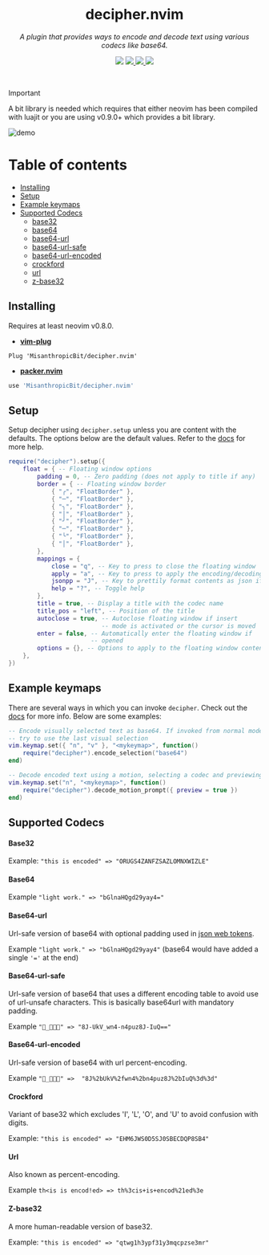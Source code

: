 <div align="center">
  <br />
  <h1>decipher.nvim</h1>
  <p><i>A plugin that provides ways to encode and decode text using various codecs like base64.</i></p>
  <p>
    <img src="https://img.shields.io/badge/version-2.0.0-blue?style=flat-square" />
    <a href="https://luarocks.org/modules/misanthropicbit/decipher.nvim">
        <img src="https://img.shields.io/luarocks/v/misanthropicbit/decipher.nvim?logo=lua&color=purple" />
    </a>
    <a href="https://img.shields.io/github/actions/workflow/status/MisanthropicBit/decipher.nvim/tests.yml?branch=master&style=flat-square">
        <img src="https://img.shields.io/github/actions/workflow/status/MisanthropicBit/decipher.nvim/tests.yml?branch=master&style=flat-square" />
    </a>
    <a href="/LICENSE">
        <img src="https://img.shields.io/github/license/MisanthropicBit/decipher.nvim?style=flat-square" />
    </a>
  </p>
  <br />
</div>

> [!IMPORTANT]  
> A bit library is needed which requires that either neovim has been compiled with luajit or you are using v0.9.0+ which provides a bit library.

![demo](https://github.com/MisanthropicBit/decipher.nvim/assets/1846147/6bc4db76-9a3b-428b-99b4-98e56d06901e)

# Table of contents

- [Installing](#installing)
- [Setup](#setup)
- [Example keymaps](#example-keymaps)
- [Supported Codecs](#supported-codecs)
    - [base32](#base32)
    - [base64](#base64)
    - [base64-url](#base64-url)
    - [base64-url-safe](#base64)
    - [base64-url-encoded](#base64-url-encoded)
    - [crockford](#crockford)
    - [url](#url)
    - [z-base32](#z-base32)

## Installing

Requires at least neovim v0.8.0.

* **[vim-plug](https://github.com/junegunn/vim-plug)**

```vim
Plug 'MisanthropicBit/decipher.nvim'
```

* **[packer.nvim](https://github.com/wbthomason/packer.nvim)**

```lua
use 'MisanthropicBit/decipher.nvim'
```

## Setup

Setup decipher using `decipher.setup` unless you are content with the defaults.
The options below are the default values. Refer to the
[docs](doc/decipher.txt) for more help.

```lua
require("decipher").setup({
    float = { -- Floating window options
        padding = 0, -- Zero padding (does not apply to title if any)
        border = { -- Floating window border
            { "╭", "FloatBorder" },
            { "─", "FloatBorder" },
            { "╮", "FloatBorder" },
            { "│", "FloatBorder" },
            { "╯", "FloatBorder" },
            { "─", "FloatBorder" },
            { "╰", "FloatBorder" },
            { "│", "FloatBorder" },
        },
        mappings = {
            close = "q", -- Key to press to close the floating window
            apply = "a", -- Key to press to apply the encoding/decoding
            jsonpp = "J", -- Key to prettily format contents as json if possbile
            help = "?", -- Toggle help
        },
        title = true, -- Display a title with the codec name
        title_pos = "left", -- Position of the title
        autoclose = true, -- Autoclose floating window if insert
                          -- mode is activated or the cursor is moved
        enter = false, -- Automatically enter the floating window if
                       -- opened
        options = {}, -- Options to apply to the floating window contents
    },
})
```

## Example keymaps

There are several ways in which you can invoke `decipher`. Check out the
[docs](doc/decipher.txt) for more info. Below are some examples:

```lua
-- Encode visually selected text as base64. If invoked from normal mode it will
-- try to use the last visual selection
vim.keymap.set({ "n", "v" }, "<mykeymap>", function()
    require("decipher").encode_selection("base64")
end)

-- Decode encoded text using a motion, selecting a codec and previewing the result
vim.keymap.set("n", "<mykeymap>", function()
    require("decipher").decode_motion_prompt({ preview = true })
end)
```

## Supported Codecs

#### Base32

Example: `"this is encoded" => "ORUGS4ZANFZSAZLOMNXWIZLE"`

#### Base64

Example `"light work." => "bGlnaHQgd29yay4="`

#### Base64-url

Url-safe version of base64 with optional padding used in [json web tokens](https://www.jwt.io/).

Example `"light work." => "bGlnaHQgd29yay4"` (base64 would have added a single `'='` at the end)

#### Base64-url-safe

Url-safe version of base64 that uses a different encoding table to avoid use of
url-unsafe characters. This is basically base64url with mandatory padding.

Example `"🔑_🏧⛳🈹" => "8J-UkV_wn4-n4puz8J-IuQ=="`

#### Base64-url-encoded

Url-safe version of base64 with url percent-encoding.

Example `"🔑_🏧⛳🈹" =>  "8J%2bUkV%2fwn4%2bn4puz8J%2bIuQ%3d%3d"`

#### Crockford

Variant of base32 which excludes 'I', 'L', 'O', and 'U' to avoid confusion with digits.

Example: `"this is encoded" => "EHM6JWS0D5SJ0SBECDQP8SB4"`

#### Url

Also known as percent-encoding.

Example `th<is is encod!ed> => th%3cis+is+encod%21ed%3e`

#### Z-base32

A more human-readable version of base32.

Example: `"this is encoded" => "qtwg1h3ypf31y3mqcpzse3mr"`

